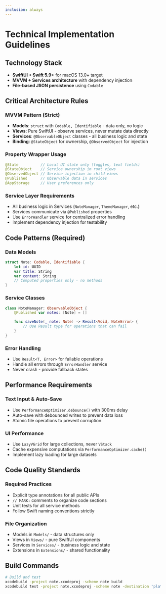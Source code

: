 ```yaml
---
inclusion: always
---
```


# Technical Implementation Guidelines

## Technology Stack

- **SwiftUI + Swift 5.9+** for macOS 13.0+ target
- **MVVM + Services architecture** with dependency injection
- **File-based JSON persistence** using `Codable`

## Critical Architecture Rules

### MVVM Pattern (Strict)

- **Models**: `struct` with `Codable, Identifiable` - data only, no logic
- **Views**: Pure SwiftUI - observe services, never mutate data directly
- **Services**: `@ObservableObject` classes - all business logic and state
- **Binding**: `@StateObject` for ownership, `@ObservedObject` for injection

### Property Wrapper Usage

```swift
@State          // Local UI state only (toggles, text fields)
@StateObject    // Service ownership in root views
@ObservedObject // Service injection in child views
@Published      // Observable data in services
@AppStorage     // User preferences only
```

### Service Layer Requirements

- All business logic in Services (`NoteManager`, `ThemeManager`, etc.)
- Services communicate via `@Published` properties
- Use `ErrorHandler` service for centralized error handling
- Implement dependency injection for testability

## Code Patterns (Required)

### Data Models

```swift
struct Note: Codable, Identifiable {
    let id: UUID
    var title: String
    var content: String
    // Computed properties only - no methods
}
```

### Service Classes

```swift
class NoteManager: ObservableObject {
    @Published var notes: [Note] = []

    func saveNote(_ note: Note) -> Result<Void, NoteError> {
        // Use Result type for operations that can fail
    }
}
```

### Error Handling

- Use `Result<T, Error>` for failable operations
- Handle all errors through `ErrorHandler` service
- Never crash - provide fallback states

## Performance Requirements

### Text Input & Auto-Save

- Use `PerformanceOptimizer.debounce()` with 300ms delay
- Auto-save with debounced writes to prevent data loss
- Atomic file operations to prevent corruption

### UI Performance

- Use `LazyVGrid` for large collections, never `VStack`
- Cache expensive computations via `PerformanceOptimizer.cache()`
- Implement lazy loading for large datasets

## Code Quality Standards

### Required Practices

- Explicit type annotations for all public APIs
- `// MARK:` comments to organize code sections
- Unit tests for all service methods
- Follow Swift naming conventions strictly

### File Organization

- Models in `Models/` - data structures only
- Views in `Views/` - pure SwiftUI components
- Services in `Services/` - business logic and state
- Extensions in `Extensions/` - shared functionality

## Build Commands

```bash
# Build and test
xcodebuild -project note.xcodeproj -scheme note build
xcodebuild test -project note.xcodeproj -scheme note -destination 'platform=macOS'
```
